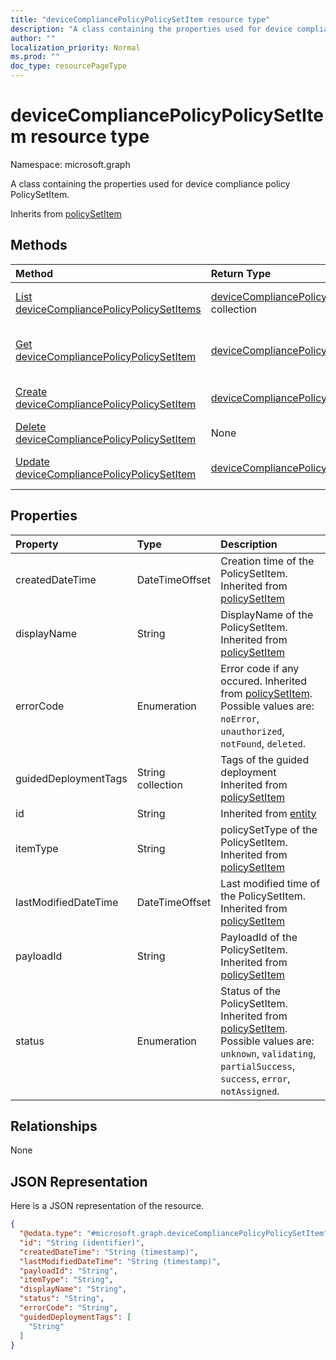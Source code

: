 ```yaml
---
title: "deviceCompliancePolicyPolicySetItem resource type"
description: "A class containing the properties used for device compliance policy PolicySetItem."
author: ""
localization_priority: Normal
ms.prod: ""
doc_type: resourcePageType
---
```


# deviceCompliancePolicyPolicySetItem resource type


Namespace: microsoft.graph

A class containing the properties used for device compliance policy PolicySetItem.


Inherits from [policySetItem](../resources/policysetitem.md)

## Methods
|Method|Return Type|Description|
|:---|:---|:---|
|[List deviceCompliancePolicyPolicySetItems](../api/devicecompliancepolicypolicysetitem-list.md)|[deviceCompliancePolicyPolicySetItem](../resources/devicecompliancepolicypolicysetitem.md) collection|List properties and relationships of the [deviceCompliancePolicyPolicySetItem](../resources/devicecompliancepolicypolicysetitem.md) objects.|
|[Get deviceCompliancePolicyPolicySetItem](../api/devicecompliancepolicypolicysetitem-get.md)|[deviceCompliancePolicyPolicySetItem](../resources/devicecompliancepolicypolicysetitem.md)|Read properties and relationships of the [deviceCompliancePolicyPolicySetItem](../resources/devicecompliancepolicypolicysetitem.md) object.|
|[Create deviceCompliancePolicyPolicySetItem](../api/devicecompliancepolicypolicysetitem-create.md)|[deviceCompliancePolicyPolicySetItem](../resources/devicecompliancepolicypolicysetitem.md)|Create a new [deviceCompliancePolicyPolicySetItem](../resources/devicecompliancepolicypolicysetitem.md) object.|
|[Delete deviceCompliancePolicyPolicySetItem](../api/devicecompliancepolicypolicysetitem-delete.md)|None|Deletes a [deviceCompliancePolicyPolicySetItem](../resources/devicecompliancepolicypolicysetitem.md).|
|[Update deviceCompliancePolicyPolicySetItem](../api/devicecompliancepolicypolicysetitem-update.md)|[deviceCompliancePolicyPolicySetItem](../resources/devicecompliancepolicypolicysetitem.md)|Update the properties of a [deviceCompliancePolicyPolicySetItem](../resources/devicecompliancepolicypolicysetitem.md) object.|

## Properties
|Property|Type|Description|
|:---|:---|:---|
|createdDateTime|DateTimeOffset|Creation time of the PolicySetItem. Inherited from [policySetItem](../resources/policysetitem.md)|
|displayName|String|DisplayName of the PolicySetItem. Inherited from [policySetItem](../resources/policysetitem.md)|
|errorCode|Enumeration|Error code if any occured. Inherited from [policySetItem](../resources/policysetitem.md). Possible values are: `noError`, `unauthorized`, `notFound`, `deleted`.|
|guidedDeploymentTags|String collection|Tags of the guided deployment Inherited from [policySetItem](../resources/policysetitem.md)|
|id|String| Inherited from [entity](../resources/entity.md)|
|itemType|String|policySetType of the PolicySetItem. Inherited from [policySetItem](../resources/policysetitem.md)|
|lastModifiedDateTime|DateTimeOffset|Last modified time of the PolicySetItem. Inherited from [policySetItem](../resources/policysetitem.md)|
|payloadId|String|PayloadId of the PolicySetItem. Inherited from [policySetItem](../resources/policysetitem.md)|
|status|Enumeration|Status of the PolicySetItem. Inherited from [policySetItem](../resources/policysetitem.md). Possible values are: `unknown`, `validating`, `partialSuccess`, `success`, `error`, `notAssigned`.|

## Relationships
None

## JSON Representation
Here is a JSON representation of the resource.
<!-- {
  "blockType": "resource",
  "keyProperty": "id",
  "@odata.type": "microsoft.graph.deviceCompliancePolicyPolicySetItem",
  "baseType": "microsoft.graph.policySetItem",
  "openType": false
}
-->
``` json
{
  "@odata.type": "#microsoft.graph.deviceCompliancePolicyPolicySetItem",
  "id": "String (identifier)",
  "createdDateTime": "String (timestamp)",
  "lastModifiedDateTime": "String (timestamp)",
  "payloadId": "String",
  "itemType": "String",
  "displayName": "String",
  "status": "String",
  "errorCode": "String",
  "guidedDeploymentTags": [
    "String"
  ]
}
```

